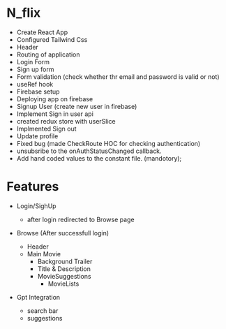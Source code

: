 # N_flix

- Create React App
- Configured Tailwind Css
- Header
- Routing of application
- Login Form
- Sign up form
- Form validation (check whether thr email and password is valid or not)
- useRef hook
- Firebase setup
- Deploying app on firebase
- Signup User (create new user in firebase)
- Implement Sign in user api
- created redux store with userSlice
- Implmented Sign out
- Update profile
- Fixed bug (made CheckRoute HOC for checking authentication)
- unsubsribe to the onAuthStatusChanged callback.
- Add hand coded values to the constant file. (mandotory);

# Features

- Login/SighUp

  - after login redirected to Browse page

- Browse (After successfull login)

  - Header
  - Main Movie
    - Background Trailer
    - Title & Description
    - MovieSuggestions
      - MovieLists

- Gpt Integration
  - search bar
  - suggestions
